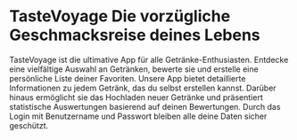 # TasteVoyage Die vorzügliche Geschmacksreise deines Lebens

TasteVoyage ist die ultimative App für alle Getränke-Enthusiasten. Entdecke eine vielfältige Auswahl an Getränken, bewerte sie und erstelle eine persönliche Liste deiner Favoriten. Unsere App bietet detaillierte Informationen zu jedem Getränk, das du selbst erstellen kannst. Darüber hinaus ermöglicht sie das Hochladen neuer Getränke und präsentiert statistische Auswertungen basierend auf deinen Bewertungen. Durch das Login mit Benutzername und Passwort bleiben alle deine Daten sicher geschützt. 
